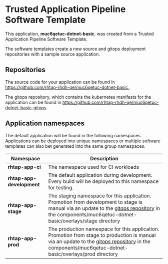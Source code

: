 # Trusted Application Pipeline Software Template

This application, **muc6qetuc-dotnet-basic**, was created from a Trusted Application Pipeline Software Template.

The software templates create a new source and gitops deployment repositories with a sample source application. 

## Repositories

The source code for your application can be found in [https://github.com/rhtap-rhdh-qe/muc6qetuc-dotnet-basic ](https://github.com/rhtap-rhdh-qe/muc6qetuc-dotnet-basic ).
 
The gitops repository, which contains the kubernetes manifests for the application can be found in 
[https://github.com/rhtap-rhdh-qe/muc6qetuc-dotnet-basic-gitops ](https://github.com/rhtap-rhdh-qe/muc6qetuc-dotnet-basic-gitops ) 

## Application namespaces 

The default application will be found in the following namespaces. Applications can be deployed into unique namespaces or multiple software templates can also bet generated into the same group namespaces.  

|  Namespace   |  Description   |  
| -------- | -------- |
| **rhtap-app-ci** | The namespace used for CI workloads |
| **rhtap-app-development** | The default application during development. Every build will be deployed to this namespace for testing. |
| **rhtap-app-stage** | The staging namespace for this application. Promotion from development to stage is manual via an update to the [gitops repository](https://github.com/rhtap-rhdh-qe/muc6qetuc-dotnet-basic-gitops ) in the components/muc6qetuc-dotnet-basic/overlays/stage directory |
| **rhtap-app-prod** | The production namespace for this application. Promotion from stage to production is manual via an update to the [gitops repository](https://github.com/rhtap-rhdh-qe/muc6qetuc-dotnet-basic-gitops ) in the components/muc6qetuc-dotnet-basic/overlays/prod directory |